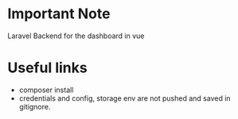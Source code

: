 # Important Note

Laravel Backend for the dashboard in vue

# Useful links

- composer install
- credentials and config, storage env are not pushed and saved in gitignore.
